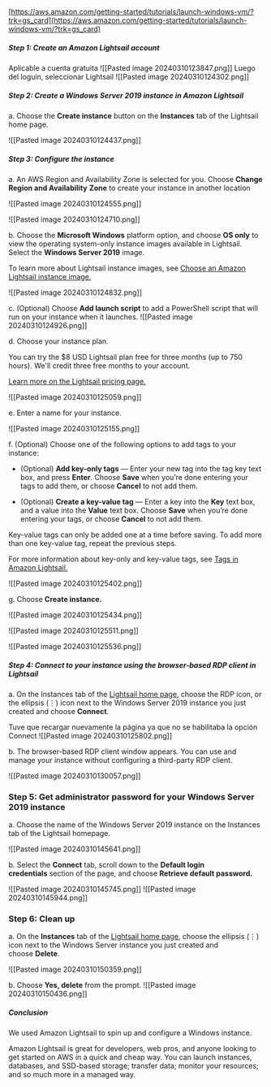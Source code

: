 [https://aws.amazon.com/getting-started/tutorials/launch-windows-vm/?trk=gs_card](https://aws.amazon.com/getting-started/tutorials/launch-windows-vm/?trk=gs_card)

##### Step 1: Create an Amazon Lightsail account

Aplicable a cuenta gratuita
![[Pasted image 20240310123847.png]]
Luego del loguin, seleccionar Lightsail
![[Pasted image 20240310124302.png]]

##### Step 2: Create a Windows Server 2019 instance in Amazon Lightsail

a. Choose the **Create instance** button on the **Instances** tab of the Lightsail home page.

![[Pasted image 20240310124437.png]]

##### Step 3: Configure the instance

a. An AWS Region and Availability Zone is selected for you. Choose **Change Region and Availability** **Zone** to create your instance in another location

![[Pasted image 20240310124555.png]]

![[Pasted image 20240310124710.png]]

b. Choose the **Microsoft Windows** platform option, and choose **OS only** to view the operating system-only instance images available in Lightsail. Select the **Windows Server 2019** image.

To learn more about Lightsail instance images, see [Choose an Amazon Lightsail instance image.](https://lightsail.aws.amazon.com/ls/docs/en_us/articles/compare-options-choose-lightsail-instance-image)

![[Pasted image 20240310124832.png]]

c. (Optional) Choose **Add launch script** to add a PowerShell script that will run on your instance when it launches.
![[Pasted image 20240310124926.png]]

d. Choose your instance plan.

You can try the $8 USD Lightsail plan free for three months (up to 750 hours). We'll credit three free months to your account.

[Learn more on the Lightsail pricing page.](http://www.amazonlightsail.com/pricing/)

![[Pasted image 20240310125059.png]]

e. Enter a name for your instance.

![[Pasted image 20240310125155.png]]

f. (Optional) Choose one of the following options to add tags to your instance:

- (Optional) **Add key-only tags** — Enter your new tag into the tag key text box, and press **Enter**. Choose **Save** when you’re done entering your tags to add them, or choose **Cancel** to not add them.

- (Optional) **Create a key-value tag** — Enter a key into the **Key** text box, and a value into the **Value** text box. Choose **Save** when you’re done entering your tags, or choose **Cancel** to not add them.

Key-value tags can only be added one at a time before saving. To add more than one key-value tag, repeat the previous steps.

For more information about key-only and key-value tags, see [Tags in Amazon Lightsail.](https://lightsail.aws.amazon.com/ls/docs/en_us/articles/amazon-lightsail-tags)

![[Pasted image 20240310125402.png]]

g. Choose **Create instance.**

![[Pasted image 20240310125434.png]]

![[Pasted image 20240310125511.png]]

![[Pasted image 20240310125536.png]]

##### Step 4: Connect to your instance using the browser-based RDP client in Lightsail

a. On the Instances tab of the [Lightsail home page](https://lightsail.aws.amazon.com/ls/), choose the RDP icon, or the ellipsis (⋮) icon next to the Windows Server 2019 instance you just created and choose **Connect**.

Tuve que recargar nuevamente la página ya que no se habilitaba la opción Connect
![[Pasted image 20240310125802.png]]

b. The browser-based RDP client window appears. You can use and manage your instance without configuring a third-party RDP client.

![[Pasted image 20240310130057.png]]

### Step 5: Get administrator password for your Windows Server 2019 instance

a. Choose the name of the Windows Server 2019 instance on the Instances tab of the Lightsail homepage.

![[Pasted image 20240310145641.png]]


b. Select the **Connect** tab, scroll down to the **Default login credentials** section of the page, and choose **Retrieve default password.**

![[Pasted image 20240310145745.png]]
![[Pasted image 20240310145944.png]]
### Step 6: Clean up

a. On the **Instances** tab of the [Lightsail home page](https://lightsail.aws.amazon.com/), choose the ellipsis (⋮) icon next to the Windows Server instance you just created and choose **Delete**.


![[Pasted image 20240310150359.png]]

b. Choose **Yes, delete** from the prompt.
![[Pasted image 20240310150436.png]]

##### Conclusion

We used Amazon Lightsail to spin up and configure a Windows instance.

Amazon Lightsail is great for developers, web pros, and anyone looking to get started on AWS in a quick and cheap way. You can launch instances, databases, and SSD-based storage; transfer data; monitor your resources; and so much more in a managed way.

